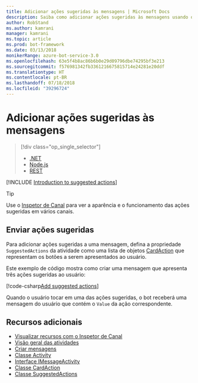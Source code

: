 ```yaml
---
title: Adicionar ações sugeridas às mensagens | Microsoft Docs
description: Saiba como adicionar ações sugeridas às mensagens usando o SDK do Construtor de Bot para .NET.
author: RobStand
ms.author: kamrani
manager: kamrani
ms.topic: article
ms.prod: bot-framework
ms.date: 03/13/2018
monikerRange: azure-bot-service-3.0
ms.openlocfilehash: 63e5f4b8ac86b6b0e29d09796dbe74295bf3e213
ms.sourcegitcommit: f576981342fb3361216675815714e24281e20ddf
ms.translationtype: HT
ms.contentlocale: pt-BR
ms.lasthandoff: 07/18/2018
ms.locfileid: "39296724"
---
```

# <a name="add-suggested-actions-to-messages"></a>Adicionar ações sugeridas às mensagens
> [!div class="op_single_selector"]
> - [.NET](../dotnet/bot-builder-dotnet-add-suggested-actions.md)
> - [Node.js](../nodejs/bot-builder-nodejs-send-suggested-actions.md)
> - [REST](../rest-api/bot-framework-rest-connector-add-suggested-actions.md)

[!INCLUDE [Introduction to suggested actions](../includes/snippet-suggested-actions-intro.md)]

> [!TIP]
> Use o [Inspetor de Canal][channelInspector] para ver a aparência e o funcionamento das ações sugeridas em vários canais.

## <a name="send-suggested-actions"></a>Enviar ações sugeridas

Para adicionar ações sugeridas a uma mensagem, defina a propriedade `SuggestedActions` da atividade como uma lista de objetos [CardAction][cardAction] que representam os botões a serem apresentados ao usuário. 

Este exemplo de código mostra como criar uma mensagem que apresenta três ações sugeridas ao usuário:

[!code-csharp[Add suggested actions](../includes/code/dotnet-add-suggested-actions.cs#addSuggestedActions)]

Quando o usuário tocar em uma das ações sugeridas, o bot receberá uma mensagem do usuário que contém o `Value` da ação correspondente.

## <a name="additional-resources"></a>Recursos adicionais

- [Visualizar recursos com o Inspetor de Canal][inspector]
- [Visão geral das atividades](bot-builder-dotnet-activities.md)
- [Criar mensagens](bot-builder-dotnet-create-messages.md)
- <a href="https://docs.botframework.com/en-us/csharp/builder/sdkreference/dc/d2f/class_microsoft_1_1_bot_1_1_connector_1_1_activity.html" target="_blank">Classe Activity</a>
- <a href="/dotnet/api/microsoft.bot.connector.imessageactivity" target="_blank">Interface IMessageActivity</a>
- <a href="/dotnet/api/microsoft.bot.connector.cardaction" target="_blank">Classe CardAction</a>
- <a href="/dotnet/api/microsoft.bot.connector.suggestedactions" target="_blank">Classe SuggestedActions</a>

[cardAction]: /dotnet/api/microsoft.bot.connector.cardaction

[inspector]: ../bot-service-channel-inspector.md

[channelInspector]: ../bot-service-channel-inspector.md


